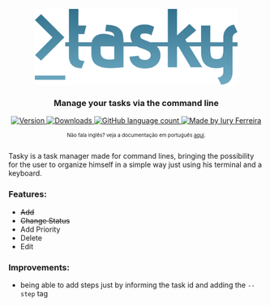 <p align="center">
    <img alt="Tasky" title="Tasky" src=".github/images/logo.svg" width="400px" />
</p>
<h3 align="center">
    Manage your tasks via the command line
</h3>

<p align="center">
    <a href="#">
        <img alt="Version" src="https://img.shields.io/github/v/release/iuryferreira/tasky?include_prereleases&label=latest%20version">
    </a>
    <a href="#">
        <img alt="Downloads" src="https://img.shields.io/github/downloads/iuryferreira/tasky/total">
    </a>
    <a href="https://dotnet.microsoft.com/">
        <img alt="GitHub language count" src="https://img.shields.io/badge/language-C%23-blue">
    </a>
    <a href="https://github.com/iuryferreira/">
        <img alt="Made by Iury Ferreira" src="https://img.shields.io/badge/made%20by-Iury%20Ferreira-blue">
    </a>


</p>


<p align="center" style="font-size:10px">Não fala inglês? veja a documentação em português <a href="README.md">aqui</a>.</p>

<br>
Tasky is a task manager made for command lines, bringing the possibility for the user to organize himself in a simple way just using his terminal and a keyboard.

### Features:

- ~~Add~~
- ~~Change Status~~
- Add Priority
- Delete
- Edit

### Improvements:

- being able to add steps just by informing the task id and adding the `--step` tag